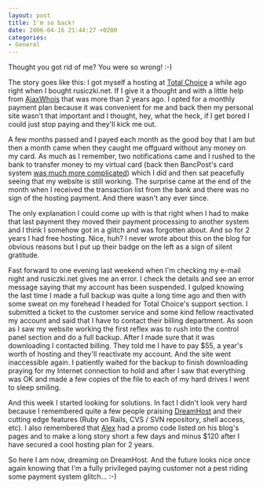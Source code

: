 ```yaml
---
layout: post
title: I'm so back!
date: 2006-04-16 21:44:27 +0200
categories:
- General
---
```

<p>Thought you got rid of me? You were so wrong! :-)</p>
<p>The story goes like this: I got myself a hosting at <a href="http://www.totalchoicehosting.com">Total Choice</a> a while ago right when I bought rusiczki.net. If I give it a thought and with a little help from <a href="http://www.ajaxwhois.com">AjaxWhois</a> that was more than 2 years ago. I opted for a monthly payment plan because it was convenient for me and back then my personal site wasn't that important and I thought, hey, what the heck, if I get bored I could just stop paying and they'll kick me out.</p>
<p>A few months passed and I payed each month as the good boy that I am but then a month came when they caught me offguard without any money on my card. As much as I remember, two notifications came and I rushed to the bank to transfer money to my virtual card (back then BancPost's card system <a href="http://www.rusiczki.net/2003/02/19/ready-to-shop-til-i-drop/">was much more complicated</a>) which I did and then sat peacefully seeing that my website is still working. The surprise came at the end of the month when I received the transaction list from the bank and there was no sign of the hosting payment. And there wasn't any ever since.</p>
<p>The only explanation I could come up with is that right when I had to make that last payment they moved their payment processing to another system and I think I somehow got in a glitch and was forgotten about. And so for 2 years I had free hosting. Nice, huh? I never wrote about this on the blog for obvious reasons but I put up their badge on the left as a sign of silent gratitude.</p>
<p>Fast forward to one evening last weekend when I'm checking my e-mail night and rusiczki.net gives me an error. I check the details and see an error message saying that my account has been suspended. I gulped knowing the last time I made a full backup was quite a long time ago and then with some sweat on my forehead I headed for Total Choice's support section. I submitted a ticket to the customer service and some kind fellow reactivated my account and said that I have to contact their billing department. As soon as I saw my website working the first reflex was to rush into the control panel section and do a full backup. After I made sure that it was downloading I contacted billing. They told me I have to pay $55, a year's worth of hosting and they'll reactivate my account. And the site went inaccessible again. I patiently waited for the backup to finish downloading praying for my Internet connection to hold and after I saw that everything was OK and made a few copies of the file to each of my hard drives I went to sleep smiling.</p>
<p>And this week I started looking for solutions. In fact I didn't look very hard because I remembered quite a few people praising <a href="http://www.dreamhost.com">DreamHost</a> and their cutting edge features (Ruby on Rails, CVS / SVN repository, shell access, etc). I also remembered that <a href="http://www.alexbrie.net">Alex</a> had a promo code listed on his blog's pages and to make a long story short a few days and minus $120 after I have secured a cool hosting plan for 2 years.</p>
<p>So here I am now, dreaming on DreamHost. And the future looks nice once again knowing that I'm a fully privileged paying customer not a pest riding some payment system glitch... :-)</p>
